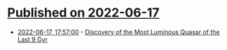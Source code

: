 # [Published on 2022-06-17](index.md)

* [2022-06-17, 17:57:00](https://soylentnews.org/article.pl?sid=22/06/17/0228209&from=rss) - [Discovery of the Most Luminous Quasar of the Last 9 Gyr](https://soylentnews.org/article.pl?sid=22/06/17/0228209&from=rss)
